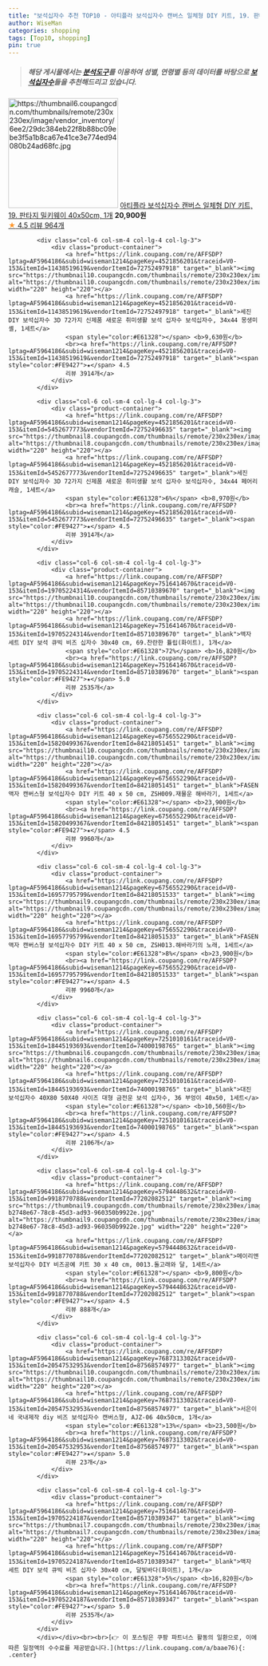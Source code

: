 ```yaml
---
title: "보석십자수 추천 TOP10 - 아티플라 보석십자수 캔버스 일체형 DIY 키트, 19. 판타지 밀키웨이 40x50cm, 1개"
author: WiseMan
categories: shopping
tags: [Top10, shopping]
pin: true
---
```


> ##### 해당 게시물에서는 [**분석도구**](https://itemscout.io/)를 이용하여 **성별**, **연령별** 등의 데이터를 바탕으로 [**보석십자수**](https://link.coupang.com/a/baae76)들을 추천해드리고 있습니다.
<div class="container"><div class="row">
            <div class="col-6 col-sm-4 col-lg-4 col-lg-3">
                <div class="product-container">
                    <a href="https://link.coupang.com/re/AFFSDP?lptag=AF5964186&subid=wiseman1214&pageKey=6838086640&traceid=V0-153&itemId=16252425954&vendorItemId=83445586431" target="_blank"><img src="https://thumbnail6.coupangcdn.com/thumbnails/remote/230x230ex/image/vendor_inventory/6ee2/29dc384eb22f8b88bc09ebe3f5a1b8ca67e41ce3e774ed94080b24ad68fc.jpg" alt="https://thumbnail6.coupangcdn.com/thumbnails/remote/230x230ex/image/vendor_inventory/6ee2/29dc384eb22f8b88bc09ebe3f5a1b8ca67e41ce3e774ed94080b24ad68fc.jpg" width="220" height="220"></a>
                    <a href="https://link.coupang.com/re/AFFSDP?lptag=AF5964186&subid=wiseman1214&pageKey=6838086640&traceid=V0-153&itemId=16252425954&vendorItemId=83445586431" target="_blank">아티플라 보석십자수 캔버스 일체형 DIY 키트, 19. 판타지 밀키웨이 40x50cm, 1개</a>
                    <span style="color:#E61328"></span> <b>20,900원</b>
                    <br><a href="https://link.coupang.com/re/AFFSDP?lptag=AF5964186&subid=wiseman1214&pageKey=6838086640&traceid=V0-153&itemId=16252425954&vendorItemId=83445586431" target="_blank"><span style="color:#FE9427">★</span> 4.5
                    리뷰 964개</a>
                </div>
            </div>
            
            <div class="col-6 col-sm-4 col-lg-4 col-lg-3">
                <div class="product-container">
                    <a href="https://link.coupang.com/re/AFFSDP?lptag=AF5964186&subid=wiseman1214&pageKey=4521856201&traceid=V0-153&itemId=11438519619&vendorItemId=72752497918" target="_blank"><img src="https://thumbnail10.coupangcdn.com/thumbnails/remote/230x230ex/image/vendor_inventory/85d5/63d002aa7defc4203511e07a4711dc19df28707f2e329d9ad6eeb0122d3f.jpg" alt="https://thumbnail10.coupangcdn.com/thumbnails/remote/230x230ex/image/vendor_inventory/85d5/63d002aa7defc4203511e07a4711dc19df28707f2e329d9ad6eeb0122d3f.jpg" width="220" height="220"></a>
                    <a href="https://link.coupang.com/re/AFFSDP?lptag=AF5964186&subid=wiseman1214&pageKey=4521856201&traceid=V0-153&itemId=11438519619&vendorItemId=72752497918" target="_blank">세진 DIY 보석십자수 3D 72가지 신제품 새로운 취미생활 보석 십자수 보석십자수, 34x44 몽생미셸, 1세트</a>
                    <span style="color:#E61328"></span> <b>9,630원</b>
                    <br><a href="https://link.coupang.com/re/AFFSDP?lptag=AF5964186&subid=wiseman1214&pageKey=4521856201&traceid=V0-153&itemId=11438519619&vendorItemId=72752497918" target="_blank"><span style="color:#FE9427">★</span> 4.5
                    리뷰 3914개</a>
                </div>
            </div>
            
            <div class="col-6 col-sm-4 col-lg-4 col-lg-3">
                <div class="product-container">
                    <a href="https://link.coupang.com/re/AFFSDP?lptag=AF5964186&subid=wiseman1214&pageKey=4521856201&traceid=V0-153&itemId=5452677773&vendorItemId=72752496635" target="_blank"><img src="https://thumbnail8.coupangcdn.com/thumbnails/remote/230x230ex/image/vendor_inventory/ae05/26ee63274bc59ec3aa12e92cc10d9513e223a485f5d4f84bfd6e3d71ccfc.jpg" alt="https://thumbnail8.coupangcdn.com/thumbnails/remote/230x230ex/image/vendor_inventory/ae05/26ee63274bc59ec3aa12e92cc10d9513e223a485f5d4f84bfd6e3d71ccfc.jpg" width="220" height="220"></a>
                    <a href="https://link.coupang.com/re/AFFSDP?lptag=AF5964186&subid=wiseman1214&pageKey=4521856201&traceid=V0-153&itemId=5452677773&vendorItemId=72752496635" target="_blank">세진 DIY 보석십자수 3D 72가지 신제품 새로운 취미생활 보석 십자수 보석십자수, 34x44 페어리 캐슬, 1세트</a>
                    <span style="color:#E61328">6%</span> <b>8,970원</b>
                    <br><a href="https://link.coupang.com/re/AFFSDP?lptag=AF5964186&subid=wiseman1214&pageKey=4521856201&traceid=V0-153&itemId=5452677773&vendorItemId=72752496635" target="_blank"><span style="color:#FE9427">★</span> 4.5
                    리뷰 3914개</a>
                </div>
            </div>
            
            <div class="col-6 col-sm-4 col-lg-4 col-lg-3">
                <div class="product-container">
                    <a href="https://link.coupang.com/re/AFFSDP?lptag=AF5964186&subid=wiseman1214&pageKey=7516414670&traceid=V0-153&itemId=19705224314&vendorItemId=85710389670" target="_blank"><img src="https://thumbnail10.coupangcdn.com/thumbnails/remote/230x230ex/image/vendor_inventory/a944/334c91105db0326a88a02168c6701b11de8b77392e48accd219bd9c9a48e.png" alt="https://thumbnail10.coupangcdn.com/thumbnails/remote/230x230ex/image/vendor_inventory/a944/334c91105db0326a88a02168c6701b11de8b77392e48accd219bd9c9a48e.png" width="220" height="220"></a>
                    <a href="https://link.coupang.com/re/AFFSDP?lptag=AF5964186&subid=wiseman1214&pageKey=7516414670&traceid=V0-153&itemId=19705224314&vendorItemId=85710389670" target="_blank">액자 세트 DIY 보석 큐빅 비즈 십자수 30x40 cm, 69.찬란한 튤립(화이트), 1개</a>
                    <span style="color:#E61328">72%</span> <b>16,820원</b>
                    <br><a href="https://link.coupang.com/re/AFFSDP?lptag=AF5964186&subid=wiseman1214&pageKey=7516414670&traceid=V0-153&itemId=19705224314&vendorItemId=85710389670" target="_blank"><span style="color:#FE9427">★</span> 5.0
                    리뷰 2535개</a>
                </div>
            </div>
            
            <div class="col-6 col-sm-4 col-lg-4 col-lg-3">
                <div class="product-container">
                    <a href="https://link.coupang.com/re/AFFSDP?lptag=AF5964186&subid=wiseman1214&pageKey=6756552290&traceid=V0-153&itemId=15820499367&vendorItemId=84218051451" target="_blank"><img src="https://thumbnail10.coupangcdn.com/thumbnails/remote/230x230ex/image/vendor_inventory/a0b3/31d107c3c70d3fbb88424248702f208b926ce27570e18c4f1093fc075a12.jpg" alt="https://thumbnail10.coupangcdn.com/thumbnails/remote/230x230ex/image/vendor_inventory/a0b3/31d107c3c70d3fbb88424248702f208b926ce27570e18c4f1093fc075a12.jpg" width="220" height="220"></a>
                    <a href="https://link.coupang.com/re/AFFSDP?lptag=AF5964186&subid=wiseman1214&pageKey=6756552290&traceid=V0-153&itemId=15820499367&vendorItemId=84218051451" target="_blank">FASEN 액자 캔버스형 보석십자수 DIY 키트 40 x 50 cm, ZSH009.재물운 해바라기, 1세트</a>
                    <span style="color:#E61328"></span> <b>23,900원</b>
                    <br><a href="https://link.coupang.com/re/AFFSDP?lptag=AF5964186&subid=wiseman1214&pageKey=6756552290&traceid=V0-153&itemId=15820499367&vendorItemId=84218051451" target="_blank"><span style="color:#FE9427">★</span> 4.5
                    리뷰 9960개</a>
                </div>
            </div>
            
            <div class="col-6 col-sm-4 col-lg-4 col-lg-3">
                <div class="product-container">
                    <a href="https://link.coupang.com/re/AFFSDP?lptag=AF5964186&subid=wiseman1214&pageKey=6756552290&traceid=V0-153&itemId=16957795799&vendorItemId=84218051533" target="_blank"><img src="https://thumbnail9.coupangcdn.com/thumbnails/remote/230x230ex/image/vendor_inventory/27ac/1074ea79fae2033ee0deed6bb0af2b693332a2e91c5bb2449d87f8bc947e.jpg" alt="https://thumbnail9.coupangcdn.com/thumbnails/remote/230x230ex/image/vendor_inventory/27ac/1074ea79fae2033ee0deed6bb0af2b693332a2e91c5bb2449d87f8bc947e.jpg" width="220" height="220"></a>
                    <a href="https://link.coupang.com/re/AFFSDP?lptag=AF5964186&subid=wiseman1214&pageKey=6756552290&traceid=V0-153&itemId=16957795799&vendorItemId=84218051533" target="_blank">FASEN 액자 캔버스형 보석십자수 DIY 키트 40 x 50 cm, ZSH013.해바라기의 노래, 1세트</a>
                    <span style="color:#E61328">8%</span> <b>23,900원</b>
                    <br><a href="https://link.coupang.com/re/AFFSDP?lptag=AF5964186&subid=wiseman1214&pageKey=6756552290&traceid=V0-153&itemId=16957795799&vendorItemId=84218051533" target="_blank"><span style="color:#FE9427">★</span> 4.5
                    리뷰 9960개</a>
                </div>
            </div>
            
            <div class="col-6 col-sm-4 col-lg-4 col-lg-3">
                <div class="product-container">
                    <a href="https://link.coupang.com/re/AFFSDP?lptag=AF5964186&subid=wiseman1214&pageKey=7251010161&traceid=V0-153&itemId=18445193693&vendorItemId=74000198765" target="_blank"><img src="https://thumbnail6.coupangcdn.com/thumbnails/remote/230x230ex/image/vendor_inventory/4cfe/e390b582152a1286b84bb355140302b0d3a96bd3faef6cb342dac92c0b2b.jpg" alt="https://thumbnail6.coupangcdn.com/thumbnails/remote/230x230ex/image/vendor_inventory/4cfe/e390b582152a1286b84bb355140302b0d3a96bd3faef6cb342dac92c0b2b.jpg" width="220" height="220"></a>
                    <a href="https://link.coupang.com/re/AFFSDP?lptag=AF5964186&subid=wiseman1214&pageKey=7251010161&traceid=V0-153&itemId=18445193693&vendorItemId=74000198765" target="_blank">대진 보석십자수 40X80 50X40 사이즈 대형 금전운 보석 십자수, 36 부엉이 40x50, 1세트</a>
                    <span style="color:#E61328"></span> <b>10,560원</b>
                    <br><a href="https://link.coupang.com/re/AFFSDP?lptag=AF5964186&subid=wiseman1214&pageKey=7251010161&traceid=V0-153&itemId=18445193693&vendorItemId=74000198765" target="_blank"><span style="color:#FE9427">★</span> 4.5
                    리뷰 2106개</a>
                </div>
            </div>
            
            <div class="col-6 col-sm-4 col-lg-4 col-lg-3">
                <div class="product-container">
                    <a href="https://link.coupang.com/re/AFFSDP?lptag=AF5964186&subid=wiseman1214&pageKey=5794448632&traceid=V0-153&itemId=9918770788&vendorItemId=77202082512" target="_blank"><img src="https://thumbnail9.coupangcdn.com/thumbnails/remote/230x230ex/image/retail/images/2549888452946849-b2748e67-78c8-45d3-ad93-960350b9922e.jpg" alt="https://thumbnail9.coupangcdn.com/thumbnails/remote/230x230ex/image/retail/images/2549888452946849-b2748e67-78c8-45d3-ad93-960350b9922e.jpg" width="220" height="220"></a>
                    <a href="https://link.coupang.com/re/AFFSDP?lptag=AF5964186&subid=wiseman1214&pageKey=5794448632&traceid=V0-153&itemId=9918770788&vendorItemId=77202082512" target="_blank">메이리앤 보석십자수 DIY 비즈공예 키트 30 x 40 cm, 0013.돌고래와 달, 1세트</a>
                    <span style="color:#E61328"></span> <b>9,800원</b>
                    <br><a href="https://link.coupang.com/re/AFFSDP?lptag=AF5964186&subid=wiseman1214&pageKey=5794448632&traceid=V0-153&itemId=9918770788&vendorItemId=77202082512" target="_blank"><span style="color:#FE9427">★</span> 4.5
                    리뷰 888개</a>
                </div>
            </div>
            
            <div class="col-6 col-sm-4 col-lg-4 col-lg-3">
                <div class="product-container">
                    <a href="https://link.coupang.com/re/AFFSDP?lptag=AF5964186&subid=wiseman1214&pageKey=7687313302&traceid=V0-153&itemId=20547532953&vendorItemId=87568574977" target="_blank"><img src="https://thumbnail10.coupangcdn.com/thumbnails/remote/230x230ex/image/vendor_inventory/7108/22b47532c2b71a99a8c9c878b9116424cc5b8e96f9783eff38a677dd315c.jpg" alt="https://thumbnail10.coupangcdn.com/thumbnails/remote/230x230ex/image/vendor_inventory/7108/22b47532c2b71a99a8c9c878b9116424cc5b8e96f9783eff38a677dd315c.jpg" width="220" height="220"></a>
                    <a href="https://link.coupang.com/re/AFFSDP?lptag=AF5964186&subid=wiseman1214&pageKey=7687313302&traceid=V0-153&itemId=20547532953&vendorItemId=87568574977" target="_blank">서은이네 국내제작 diy 비즈 보석십자수 캔버스형, AJZ-06 40x50cm, 1개</a>
                    <span style="color:#E61328">13%</span> <b>23,500원</b>
                    <br><a href="https://link.coupang.com/re/AFFSDP?lptag=AF5964186&subid=wiseman1214&pageKey=7687313302&traceid=V0-153&itemId=20547532953&vendorItemId=87568574977" target="_blank"><span style="color:#FE9427">★</span> 5.0
                    리뷰 23개</a>
                </div>
            </div>
            
            <div class="col-6 col-sm-4 col-lg-4 col-lg-3">
                <div class="product-container">
                    <a href="https://link.coupang.com/re/AFFSDP?lptag=AF5964186&subid=wiseman1214&pageKey=7516414670&traceid=V0-153&itemId=19705224187&vendorItemId=85710389347" target="_blank"><img src="https://thumbnail7.coupangcdn.com/thumbnails/remote/230x230ex/image/vendor_inventory/373c/661b11055084d48f71adce530dab8ad9fa08886211955cbf6c671e5cf5e5.png" alt="https://thumbnail7.coupangcdn.com/thumbnails/remote/230x230ex/image/vendor_inventory/373c/661b11055084d48f71adce530dab8ad9fa08886211955cbf6c671e5cf5e5.png" width="220" height="220"></a>
                    <a href="https://link.coupang.com/re/AFFSDP?lptag=AF5964186&subid=wiseman1214&pageKey=7516414670&traceid=V0-153&itemId=19705224187&vendorItemId=85710389347" target="_blank">액자 세트 DIY 보석 큐빅 비즈 십자수 30x40 cm, 달빛바다(화이트), 1개</a>
                    <span style="color:#E61328">5%</span> <b>16,820원</b>
                    <br><a href="https://link.coupang.com/re/AFFSDP?lptag=AF5964186&subid=wiseman1214&pageKey=7516414670&traceid=V0-153&itemId=19705224187&vendorItemId=85710389347" target="_blank"><span style="color:#FE9427">★</span> 5.0
                    리뷰 2535개</a>
                </div>
            </div>
            </div></div><br><br>[👉 이 포스팅은 쿠팡 파트너스 활동의 일환으로, 이에 따른 일정액의 수수료를 제공받습니다.](https://link.coupang.com/a/baae76){: .center}